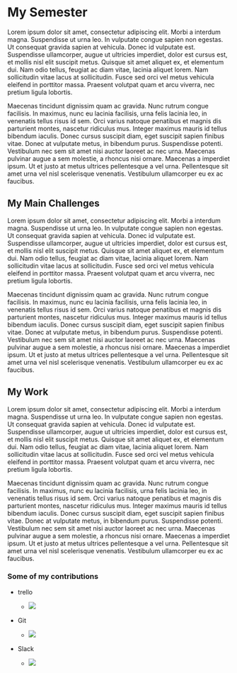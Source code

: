 
# [](#header-1)My Semester

Lorem ipsum dolor sit amet, consectetur adipiscing elit. Morbi a interdum magna. Suspendisse ut urna leo. In vulputate congue sapien non egestas. Ut consequat gravida sapien at vehicula. Donec id vulputate est. Suspendisse ullamcorper, augue ut ultricies imperdiet, dolor est cursus est, et mollis nisl elit suscipit metus. Quisque sit amet aliquet ex, et elementum dui. Nam odio tellus, feugiat ac diam vitae, lacinia aliquet lorem. Nam sollicitudin vitae lacus at sollicitudin. Fusce sed orci vel metus vehicula eleifend in porttitor massa. Praesent volutpat quam et arcu viverra, nec pretium ligula lobortis.

Maecenas tincidunt dignissim quam ac gravida. Nunc rutrum congue facilisis. In maximus, nunc eu lacinia facilisis, urna felis lacinia leo, in venenatis tellus risus id sem. Orci varius natoque penatibus et magnis dis parturient montes, nascetur ridiculus mus. Integer maximus mauris id tellus bibendum iaculis. Donec cursus suscipit diam, eget suscipit sapien finibus vitae. Donec at vulputate metus, in bibendum purus. Suspendisse potenti. Vestibulum nec sem sit amet nisi auctor laoreet ac nec urna. Maecenas pulvinar augue a sem molestie, a rhoncus nisi ornare. Maecenas a imperdiet ipsum. Ut et justo at metus ultrices pellentesque a vel urna. Pellentesque sit amet urna vel nisl scelerisque venenatis. Vestibulum ullamcorper eu ex ac faucibus.


## [](#header-2)My Main Challenges 

Lorem ipsum dolor sit amet, consectetur adipiscing elit. Morbi a interdum magna. Suspendisse ut urna leo. In vulputate congue sapien non egestas. Ut consequat gravida sapien at vehicula. Donec id vulputate est. Suspendisse ullamcorper, augue ut ultricies imperdiet, dolor est cursus est, et mollis nisl elit suscipit metus. Quisque sit amet aliquet ex, et elementum dui. Nam odio tellus, feugiat ac diam vitae, lacinia aliquet lorem. Nam sollicitudin vitae lacus at sollicitudin. Fusce sed orci vel metus vehicula eleifend in porttitor massa. Praesent volutpat quam et arcu viverra, nec pretium ligula lobortis.

Maecenas tincidunt dignissim quam ac gravida. Nunc rutrum congue facilisis. In maximus, nunc eu lacinia facilisis, urna felis lacinia leo, in venenatis tellus risus id sem. Orci varius natoque penatibus et magnis dis parturient montes, nascetur ridiculus mus. Integer maximus mauris id tellus bibendum iaculis. Donec cursus suscipit diam, eget suscipit sapien finibus vitae. Donec at vulputate metus, in bibendum purus. Suspendisse potenti. Vestibulum nec sem sit amet nisi auctor laoreet ac nec urna. Maecenas pulvinar augue a sem molestie, a rhoncus nisi ornare. Maecenas a imperdiet ipsum. Ut et justo at metus ultrices pellentesque a vel urna. Pellentesque sit amet urna vel nisl scelerisque venenatis. Vestibulum ullamcorper eu ex ac faucibus.


## [](#header-2)My Work

Lorem ipsum dolor sit amet, consectetur adipiscing elit. Morbi a interdum magna. Suspendisse ut urna leo. In vulputate congue sapien non egestas. Ut consequat gravida sapien at vehicula. Donec id vulputate est. Suspendisse ullamcorper, augue ut ultricies imperdiet, dolor est cursus est, et mollis nisl elit suscipit metus. Quisque sit amet aliquet ex, et elementum dui. Nam odio tellus, feugiat ac diam vitae, lacinia aliquet lorem. Nam sollicitudin vitae lacus at sollicitudin. Fusce sed orci vel metus vehicula eleifend in porttitor massa. Praesent volutpat quam et arcu viverra, nec pretium ligula lobortis.

Maecenas tincidunt dignissim quam ac gravida. Nunc rutrum congue facilisis. In maximus, nunc eu lacinia facilisis, urna felis lacinia leo, in venenatis tellus risus id sem. Orci varius natoque penatibus et magnis dis parturient montes, nascetur ridiculus mus. Integer maximus mauris id tellus bibendum iaculis. Donec cursus suscipit diam, eget suscipit sapien finibus vitae. Donec at vulputate metus, in bibendum purus. Suspendisse potenti. Vestibulum nec sem sit amet nisi auctor laoreet ac nec urna. Maecenas pulvinar augue a sem molestie, a rhoncus nisi ornare. Maecenas a imperdiet ipsum. Ut et justo at metus ultrices pellentesque a vel urna. Pellentesque sit amet urna vel nisl scelerisque venenatis. Vestibulum ullamcorper eu ex ac faucibus.

### Some of my contributions

- trello
  - ![](https://assets-cdn.github.com/images/icons/emoji/octocat.png)
  
- Git
  - ![](https://assets-cdn.github.com/images/icons/emoji/octocat.png)

- Slack
  - ![](https://assets-cdn.github.com/images/icons/emoji/octocat.png)
